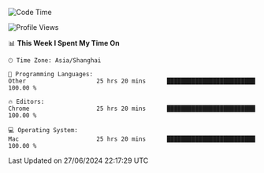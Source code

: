 <!--START_SECTION:waka-->
![Code Time](http://img.shields.io/badge/Code%20Time-2%2C409%20hrs%2044%20mins-blue)

![Profile Views](http://img.shields.io/badge/Profile%20Views-0-blue)

📊 **This Week I Spent My Time On** 

```text
🕑︎ Time Zone: Asia/Shanghai

💬 Programming Languages: 
Other                    25 hrs 20 mins      █████████████████████████   100.00 % 

🔥 Editors: 
Chrome                   25 hrs 20 mins      █████████████████████████   100.00 % 

💻 Operating System: 
Mac                      25 hrs 20 mins      █████████████████████████   100.00 % 
```


 Last Updated on 27/06/2024 22:17:29 UTC
<!--END_SECTION:waka-->